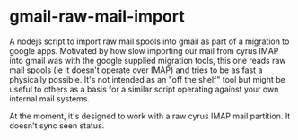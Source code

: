 # gmail-raw-mail-import
A nodejs script to import raw mail spools into gmail as part of a migration to google apps.  Motivated by how slow importing our mail from cyrus IMAP into gmail was with the google supplied migration tools, this one reads raw mail spools (ie it doesn't operate over IMAP) and tries to be as fast a physically possible. It's not intended as an "off the shelf" tool but might be useful to others as a basis for a similar script operating against your own internal mail systems.

At the moment, it's designed to work with a raw cyrus IMAP mail partition.  It doesn't sync seen status.   
